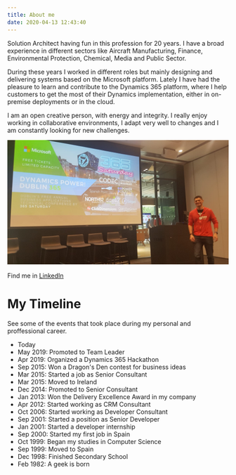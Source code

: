 ```yaml
---
title: About me
date: 2020-04-13 12:43:40
---
```

Solution Architect having fun in this profession for 20 years. I have a broad experience in different sectors like Aircraft Manufacturing, Finance, Environmental Protection, Chemical, Media and Public Sector.

During these years I worked in different roles but mainly designing and delivering systems based on the Microsoft platform. Lately I have had the pleasure to learn and contribute to the Dynamics 365 platform, where I help customers to get the most of their Dynamics implementation, either in on-premise deployments or in the cloud. 

I am an open creative person, with energy and integrity. I really enjoy working in collaborative environments, I adapt very well to changes and I am constantly looking for new challenges.

![Having fun in the last Dublin D365 Saturday](me/Image1.png)


Find me in [LinkedIn](https://www.linkedin.com/in/cristhianfernandez")

# My Timeline

See some of the events that took place during my personal and proffessional career. 

- Today
- May 2019: Promoted to Team Leader
- Apr 2019: Organized a Dynamics 365 Hackathon
- Sep 2015: Won a Dragon's Den contest for business ideas
- Mar 2015: Started a job as Senior Consultant
- Mar 2015: Moved to Ireland
- Dec 2014: Promoted to Senior Consultant
- Jan 2013: Won the Delivery Excellence Award in my company
- Apr 2012: Started working as CRM Consultant
- Oct 2006: Started working as Developer Consultant
- Sep 2001: Started a position as Senior Developer
- Jan 2001: Started a developer internship
- Sep 2000: Started my first job in Spain
- Oct 1999: Began my studies in Computer Science
- Sep 1999: Moved to Spain
- Dec 1998: Finished Secondary School
- Feb 1982: A geek is born
